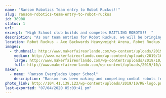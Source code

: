 ```yaml
---
name: "Ransom Robotics Team entry to Robot Ruckus!!"
slug: ransom-robotics-team-entry-to-robot-ruckus
id: 38908
status: 1
url: 
excerpt: "High School club builds and competes BATTLING ROBOTS!!  "
description: "As our team entries for Robot Ruckus, we will be bringing 2 of the 15lb \"DogeWeight\" robots (Saitama and Lecter) as well as 2 of the 3lb \"BeetleWeight\" robots (French Revolution and Angry Calf).  Lecter came in 2nd last Spring at the Miami-Dade Youth Fair, as well as taking second place at BattleBeach Lite in Daytona the prior September.  French Revolution came in First Place at the Youth Fair, and lastly  Angry Calf was the victor at \"RoboSLAM\" last February (also in Miami-Dade).  These are some pretty serious little machines, designed, constructed, maintained and operated by High School Students.  Come see us fight, break, rebuild and fight again.  Adapt, Improvise, Overcome!!"
location: Robot Ruckus - Axe Backwards Heavyweight Arena, Robot Ruckus - Small Arena
images:
  - thumbnail: http://www.makerfaireorlando.com/wp-content/uploads/2019/10/Angry-Calf.png
    medium: http://www.makerfaireorlando.com/wp-content/uploads/2019/10/Angry-Calf.png
    large: http://www.makerfaireorlando.com/wp-content/uploads/2019/10/Angry-Calf.png
    full: http://www.makerfaireorlando.com/wp-content/uploads/2019/10/Angry-Calf.png
maker:
  - name: "Ransom Everglades Upper School"
    description: "Ransom has been making and competing combat robots for at least a dozen years.  We have in-house CAD, Milling, 3dprint, Metal Hardening and more.  We have also explored Arduino, operate a FarmBot, and of course have VEX EDR teams at the upper school and VEXIQ at our middle school.  "
photo_link: http://104.41.139.123/wp-content/uploads/2019/10/RE-logo.png
last-exported: "07/04/2020 05:03:41 pm"
---
```


